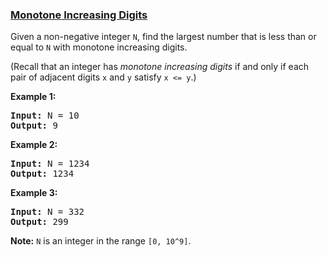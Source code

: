 ### [Monotone Increasing Digits](https://leetcode.com/problems/monotone-increasing-digits)

<p>
Given a non-negative integer <code>N</code>, find the largest number that is less than or equal to <code>N</code> with monotone increasing digits.
</p><p>
(Recall that an integer has <i>monotone increasing digits</i> if and only if each pair of adjacent digits <code>x</code> and <code>y</code> satisfy <code>x <= y</code>.)
</p><p>

<p><b>Example 1:</b><br />
<pre>
<b>Input:</b> N = 10
<b>Output:</b> 9
</pre>
</p>

<p><b>Example 2:</b><br />
<pre>
<b>Input:</b> N = 1234
<b>Output:</b> 1234
</pre>
</p>

<p><b>Example 3:</b><br />
<pre>
<b>Input:</b> N = 332
<b>Output:</b> 299
</pre>
</p>

<p><b>Note:</b>
<code>N</code> is an integer in the range <code>[0, 10^9]</code>.
</p>